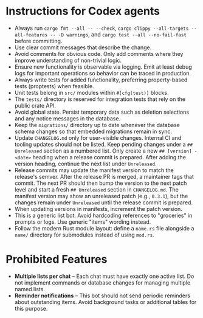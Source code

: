 # Instructions for Codex agents

- Always run `cargo fmt --all -- --check`, `cargo clippy --all-targets --all-features -- -D warnings`, and `cargo test --all --no-fail-fast` before committing.
- Use clear commit messages that describe the change.
- Avoid comments for obvious code. Only add comments where they improve
  understanding of non-trivial logic.
- Ensure new functionality is observable via logging. Emit at least debug logs
  for important operations so behavior can be traced in production.
- Always write tests for added functionality, preferring property-based tests
  (proptests) when feasible.
- Unit tests belong in `src/` modules within `#[cfg(test)]` blocks.
- The `tests/` directory is reserved for integration tests that rely on the
  public crate API.
- Avoid global state. Persist temporary data such as deletion selections and any notice messages in the database.
- Keep the `migrations/` directory up to date whenever the database schema changes so that embedded migrations remain in sync.
- Update `CHANGELOG.md` only for user-visible changes. Internal CI and tooling updates should not be listed. Keep pending changes under a `## Unreleased` section as a numbered list. Only create a new `## [version] - <date>` heading when a release commit is prepared. After adding the version heading, continue the next list under `Unreleased`.
- Release commits may update the manifest version to match the release's semver. After the release PR is merged, a maintainer tags that commit. The next PR should then bump the version to the next patch level and start a fresh `## Unreleased` section in `CHANGELOG.md`. The manifest version may show an unreleased patch (e.g., `0.3.1`), but the changes remain under `Unreleased` until the release commit is prepared.
- When updating versions in manifests, increment the patch version.
- This is a generic list bot. Avoid hardcoding references to "groceries" in prompts or logs. Use generic "items" wording instead.
- Follow the modern Rust module layout: define a `name.rs` file alongside a
  `name/` directory for submodules instead of using `mod.rs`.

# Prohibited Features

- **Multiple lists per chat** – Each chat must have exactly one active list. Do not implement commands or database changes for managing multiple named lists.
- **Reminder notifications** – This bot should not send periodic reminders about outstanding items. Avoid background tasks or additional tables for this purpose.
